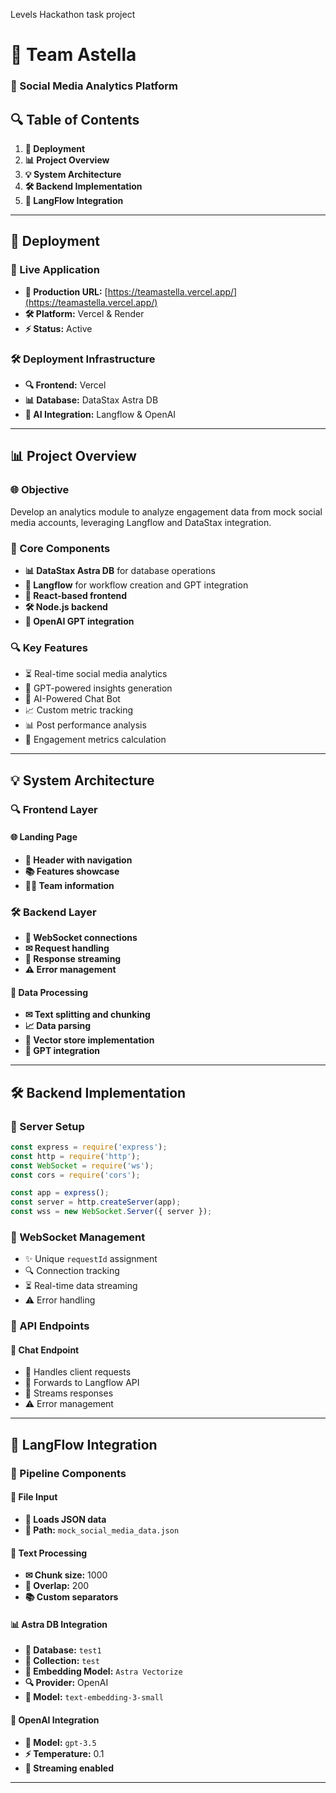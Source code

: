 Levels Hackathon task project
# 📃 Team Astella
### 📲 Social Media Analytics Platform

## 🔍 Table of Contents
1. **🚀 Deployment**
2. **📊 Project Overview**
3. **💡 System Architecture**
4. **🛠️ Backend Implementation**
5. **💪 LangFlow Integration**

---

## 🚀 Deployment
### 🔗 Live Application
- **🏡 Production URL:** [https://teamastella.vercel.app/](https://teamastella.vercel.app/)
- **🛠️ Platform:** Vercel & Render
- **⚡ Status:** Active

### 🛠️ Deployment Infrastructure
- **🔍 Frontend:** Vercel
- **📊 Database:** DataStax Astra DB
- **🤖 AI Integration:** Langflow & OpenAI

---

## 📊 Project Overview
### 🌐 Objective
Develop an analytics module to analyze engagement data from mock social media accounts, leveraging Langflow and DataStax integration.

### 🔄 Core Components
- **📊 DataStax Astra DB** for database operations
- **💪 Langflow** for workflow creation and GPT integration
- **🔧 React-based frontend**
- **🛠️ Node.js backend**
- **🤖 OpenAI GPT integration**

### 🔍 Key Features
- ⏳ Real-time social media analytics
- 🤖 GPT-powered insights generation
- 🤞 AI-Powered Chat Bot
- 📈 Custom metric tracking
- 📊 Post performance analysis
- 🔢 Engagement metrics calculation

---

## 💡 System Architecture
### 🔍 Frontend Layer
#### 🌐 Landing Page
- **🔄 Header with navigation**
- **📚 Features showcase**
- **👨‍🎓 Team information**

### 🛠️ Backend Layer
- **🔗 WebSocket connections**
- **✉ Request handling**
- **🔄 Response streaming**
- **⚠ Error management**

#### 🔄 Data Processing
- **✉ Text splitting and chunking**
- **📈 Data parsing**
- **🔄 Vector store implementation**
- **🤖 GPT integration**

---


## 🛠️ Backend Implementation
### 🔧 Server Setup
```javascript
const express = require('express');
const http = require('http');
const WebSocket = require('ws');
const cors = require('cors');

const app = express();
const server = http.createServer(app);
const wss = new WebSocket.Server({ server });
```

### 🔄 WebSocket Management
- ✨ Unique `requestId` assignment
- 🔍 Connection tracking
- ⏳ Real-time data streaming
- ⚠ Error handling

### 🔢 API Endpoints
#### 🔗 Chat Endpoint
- 🔧 Handles client requests
- 🔗 Forwards to Langflow API
- 🔄 Streams responses
- ⚠ Error management

---

## 💪 LangFlow Integration
### 🔄 Pipeline Components
#### 📁 File Input
- **🔧 Loads JSON data**
- **🔗 Path:** `mock_social_media_data.json`

#### 🔢 Text Processing
- **✉ Chunk size:** 1000
- **🔄 Overlap:** 200
- **📚 Custom separators**

#### 📊 Astra DB Integration
- **🔢 Database:** `test1`
- **🔧 Collection:** `test`
- **🔄 Embedding Model:** `Astra Vectorize`
- **🔍 Provider:** OpenAI
- **🤖 Model:** `text-embedding-3-small`

#### 🤖 OpenAI Integration
- **🤖 Model:** `gpt-3.5`
- **⚡ Temperature:** 0.1
- **🔄 Streaming enabled**

---
